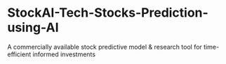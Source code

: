 # StockAI-Tech-Stocks-Prediction-using-AI
A commercially available stock predictive model &amp; research tool for time-efficient informed investments
